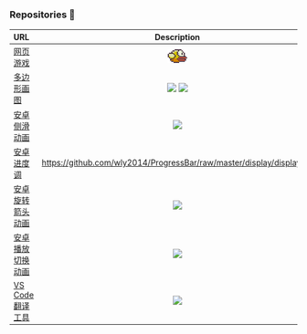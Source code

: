 ### Repositories 👋

| URL | Description |
|:--------| :---------:|
|[网页游戏](https://wly2014.github.io/)|![](https://github.com/wly2014/wly2014.github.io/blob/master/img/bird.png)|
|[多边形画图](https://github.com/wly2014/polygons_image)| ![](https://github.com/wly2014/polygons_image/raw/master/canvas_gem160.png) ![](https://github.com/wly2014/polygons_image/raw/master/canvas_chrome3.png)|
|[安卓侧滑动画](https://github.com/wly2014/QQ_SlidingMenu)|![](https://github.com/wly2014/QQ_SlidingMenu/raw/master/QQ_slidingmenu.gif)|
|[安卓进度调](https://github.com/wly2014/ProgressBar)|https://github.com/wly2014/ProgressBar/raw/master/display/display.gif|
|[安卓旋转箭头动画](https://github.com/wly2014/ArrowDrawable)|![](https://github.com/wly2014/ArrowDrawable/raw/master/display/display.gif)|
|[安卓播放切换动画](https://github.com/wly2014/RotationalDrawable)|![](https://github.com/wly2014/RotationalDrawable/raw/master/display/display.gif)|
|[VS Code 翻译工具](https://github.com/wly2014/TranslationToolbox) | ![](https://github.com/wly2014/TranslationToolbox/raw/master/images/Animation.gif) |

